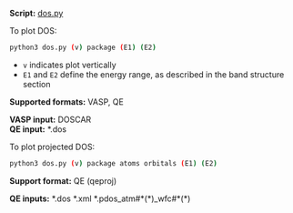 **Script:** [dos.py](https://github.com/tangzhao20/dftscr/blob/main/src/dos.py)  

To plot DOS:  
```bash
python3 dos.py (v) package (E1) (E2)
```
* `v` indicates plot vertically   
* `E1` and `E2` define the energy range, as described in the band structure section

**Supported formats:** VASP, QE  

**VASP input:** DOSCAR  
**QE input:** \*.dos

To plot projected DOS:  
```bash
python3 dos.py (v) package atoms orbitals (E1) (E2)
```
**Support format:** QE (qeproj)  

**QE inputs:** \*.dos \*.xml \*.pdos\_atm#\*(\*)\_wfc#\*(\*)

